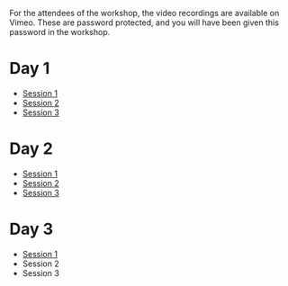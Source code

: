 For the attendees of the workshop, the video recordings are available on Vimeo.
These are password protected, and you will have been given this password in the workshop.

# Day 1

* [Session 1](https://vimeo.com/957045272?share=copy)
* [Session 2](https://vimeo.com/957120118?share=copy)
* [Session 3](https://vimeo.com/957310884?share=copy)

# Day 2

* [Session 1](https://vimeo.com/957688092?share=copy)
* [Session 2](https://vimeo.com/957787843?share=copy)
* [Session 3](https://vimeo.com/957908514?share=copy)

# Day 3

* [Session 1](https://vimeo.com/958332470?share=copy)
* Session 2
* Session 3

